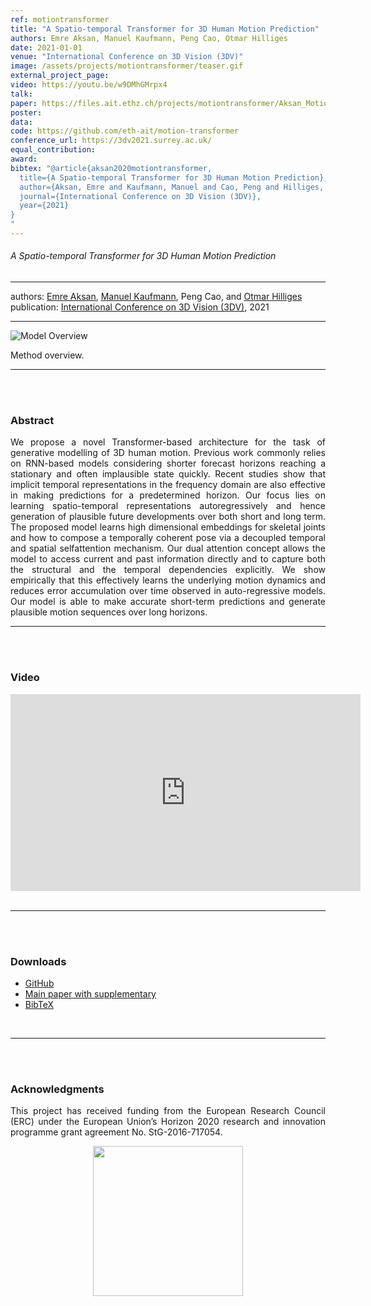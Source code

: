 ```yaml
---
ref: motiontransformer
title: "A Spatio-temporal Transformer for 3D Human Motion Prediction"
authors: Emre Aksan, Manuel Kaufmann, Peng Cao, Otmar Hilliges
date: 2021-01-01
venue: "International Conference on 3D Vision (3DV)"
image: /assets/projects/motiontransformer/teaser.gif
external_project_page: 
video: https://youtu.be/w9DMhGMrpx4
talk: 
paper: https://files.ait.ethz.ch/projects/motiontransformer/Aksan_Motion_Transformer_3DV21.pdf
poster: 
data: 
code: https://github.com/eth-ait/motion-transformer
conference_url: https://3dv2021.surrey.ac.uk/
equal_contribution: 
award: 
bibtex: "@article{aksan2020motiontransformer,
  title={A Spatio-temporal Transformer for 3D Human Motion Prediction},
  author={Aksan, Emre and Kaufmann, Manuel and Cao, Peng and Hilliges, Otmar},
  journal={International Conference on 3D Vision (3DV)},
  year={2021}
}
"
---
```


<h6>A Spatio-temporal Transformer for 3D Human Motion Prediction</h6>
<hr />

<div class="fullcol">
    <div class="teaser-info-projectpage">
            <span class="normalcap">authors:</span>
            <span class="authorcap">
                <nobr><a href="/people/eaksan/" title="Emre Aksan">Emre Aksan</a>, </nobr>
                <nobr><a href="/people/kamanuel/" title="Manuel Kaufmann">Manuel Kaufmann</a>, </nobr>
                <nobr> Peng Cao, </nobr>
		        and
                <nobr><a href="/people/hilliges/" title="Otmar Hilliges">Otmar Hilliges</a> </nobr>
            </span>
            <br/>
            <span class="normalcap"><nobr>publication: </nobr></span>
            <span class="authorcap">
                <a class="a-text-ext" href="http://https://3dv2021.surrey.ac.uk//">International Conference on 3D Vision (3DV)</a>, 2021
            </span>
	<br/>
        <hr />
    </div>
</div>

<div class="fullcol">
    <img class="fullcol" src="<?php ait_root_dir();?>projects/2021/motiontransformer/teaser.png" alt="Model Overview" />
    <div class="fullcol">
        <p align="justify">
            <span class="figurecap">
            Method overview.
           </span>
        </p>
        <hr />
        <br/>
        <br/>
    </div>
</div>




<div class="fullcol">
    <h3>Abstract</h3>
    <p align="justify">
    We propose a novel Transformer-based architecture for the task of generative modelling of 3D human motion. Previous work commonly relies on RNN-based models considering shorter forecast horizons reaching a stationary and often implausible state quickly. Recent studies show that implicit temporal representations in the frequency domain are also effective in making predictions for a predetermined horizon. Our focus lies on learning spatio-temporal representations autoregressively and hence generation of plausible future developments over both short and long term. The proposed model learns high dimensional embeddings for skeletal joints and how to compose a temporally coherent pose via a decoupled temporal and spatial selfattention mechanism. Our dual attention concept allows the model to access current and past information directly and to capture both the structural and the temporal dependencies explicitly. We show empirically that this effectively learns the underlying motion dynamics and reduces error accumulation over time observed in auto-regressive models. Our model is able to make accurate short-term predictions and generate plausible motion sequences over long horizons.
    <hr />
    <br/>
    <br/>
</div>

<div class="fullcol">
<h3>Video</h3>
    <div class="video" align="center">
<iframe width="560" height="315" src="https://www.youtube.com/embed/w9DMhGMrpx4" title="YouTube video player" frameborder="0" allow="accelerometer; autoplay; clipboard-write; encrypted-media; gyroscope; picture-in-picture" allowfullscreen></iframe>
    </div>
    <br/>
    <hr />
    <br/>
    <br/>
</div>

<div class="fullcol">
 <h3>Downloads</h3>
    <ul class="linklist">
         <li class="a-cod"><a target="_blank" title="BibTex" href="https://github.com/eth-ait/motion-transformer">GitHub</a></li>
        <li class="a-pdf"><a title="PDF" href="<?php ait_root_dir();?>projects/2021/motiontransformer/downloads/Aksan_Motion_Transformer_3DV21.pdf" target="_blank">Main paper with supplementary</a></li>
        <li class="a-bib"><a title="BibTex" href="<?php ait_root_dir();?>projects/2021/motiontransformer/aksan2021motiontransformer.bib">BibTeX</a></li>
    </ul>
    <br/>
    <hr />
    <br/>
    <br/>
</div>

<div class="fullcol">
    <h3>Acknowledgments</h3>
    <p align="justify">
	This project has received funding from the European Research Council (ERC) under the European Union’s Horizon 2020 research and innovation programme grant agreement No. StG-2016-717054.
    </p>
    <center>
	<img width="240px" src="<?php ait_root_dir();?>ERC.jpg" />
    </center>
</div>


